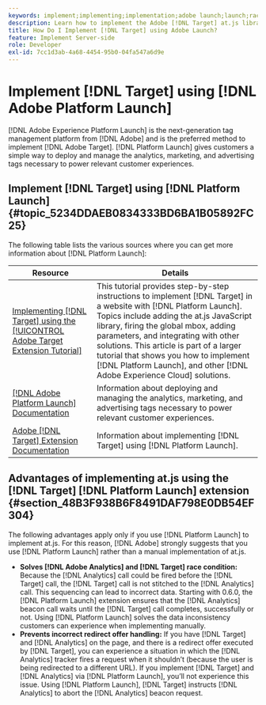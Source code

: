 ```yaml
---
keywords: implement;implementing;implementation;adobe launch;launch;race;redirect;experience platform launch;platform launch
description: Learn how to implement the Adobe [!DNL Target] at.js library using Adobe Experience Platform Launch, the preferred method to implement Adobe [!DNL Target].
title: How Do I Implement [!DNL Target] using Adobe Launch?
feature: Implement Server-side
role: Developer
exl-id: 7cc1d3ab-4a68-4454-95b0-04fa547a6d9e
---
```

# Implement [!DNL Target] using [!DNL Adobe Platform Launch]

[!DNL Adobe Experience Platform Launch] is the next-generation tag management platform from [!DNL Adobe] and is the preferred method to implement [!DNL Adobe Target]. [!DNL Platform Launch] gives customers a simple way to deploy and manage the analytics, marketing, and advertising tags necessary to power relevant customer experiences.

## Implement [!DNL Target] using [!DNL Platform Launch] {#topic_5234DDAEB0834333BD6BA1B05892FC25} 

The following table lists the various sources where you can get more information about [!DNL Platform Launch]:

| Resource | Details |
|--- |--- |
|[Implementing [!DNL Target] using the [!UICONTROL Adobe Target Extension Tutorial]](https://experienceleague.adobe.com/docs/launch-learn/implementing-in-websites-with-launch/implement-solutions/target.html#implement-solutions)|This tutorial provides step-by-step instructions to implement [!DNL Target] in a website with [!DNL Platform Launch]. Topics include adding the at.js JavaScript library, firing the global mbox, adding parameters, and integrating with other solutions. This article is part of a larger tutorial that shows you how to implement [!DNL Platform Launch], and other [!DNL Adobe Experience Cloud] solutions.|
|[[!DNL Adobe Platform Launch] Documentation](https://experienceleague.adobe.com/docs/launch/using/get-started/quick-start.html#get-started)|Information about deploying and managing the analytics, marketing, and advertising tags necessary to power relevant customer experiences.|
|[Adobe [!DNL Target] Extension Documentation](https://experienceleague.adobe.com/docs/launch/using/extensions-ref/adobe-extension/target-extension/overview.html)|Information about implementing [!DNL Target] using [!DNL Platform Launch].|

## Advantages of implementing at.js using the [!DNL Target] [!DNL Platform Launch] extension {#section_48B3F938B6F8491DAF798E0DB54EF304}

The following advantages apply only if you use [!DNL Platform Launch] to implement at.js. For this reason, [!DNL Adobe] strongly suggests that you use [!DNL Platform Launch] rather than a manual implementation of at.js.

* **Solves [!DNL Adobe Analytics] and [!DNL Target] race condition:** Because the [!DNL Analytics] call could be fired before the [!DNL Target] call, the [!DNL Target] call is not stitched to the [!DNL Analytics] call. This sequencing can lead to incorrect data. Starting with 0.6.0, the [!DNL Platform Launch] extension ensures that the [!DNL Analytics] beacon call waits until the [!DNL Target] call completes, successfully or not. Using [!DNL Platform Launch] solves the data inconsistency customers can experience when implementing manually. 
* **Prevents incorrect redirect offer handling:** If you have [!DNL Target] and [!DNL Analytics] on the page, and there is a redirect offer executed by [!DNL Target], you can experience a situation in which the [!DNL Analytics] tracker fires a request when it shouldn’t (because the user is being redirected to a different URL). If you implement [!DNL Target] and [!DNL Analytics] via [!DNL Platform Launch], you’ll not experience this issue. Using [!DNL Platform Launch], [!DNL Target] instructs [!DNL Analytics] to abort the [!DNL Analytics] beacon request.
